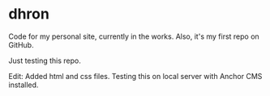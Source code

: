dhron
=====

Code for my personal site, currently in the works. Also, it's my first repo on GitHub.

Just testing this repo.

Edit: Added html and css files.
Testing this on local server with Anchor CMS installed.
